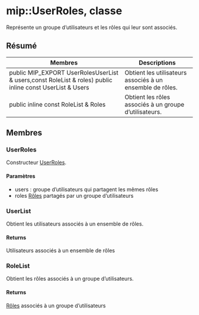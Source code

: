 # <a name="class-mipuserroles"></a>mip::UserRoles, classe 
Représente un groupe d’utilisateurs et les rôles qui leur sont associés.
## <a name="summary"></a>Résumé
 Membres                        | Descriptions                                
--------------------------------|---------------------------------------------
public MIP_EXPORT UserRolesUserList & users,const RoleList & roles) public inline const UserList & Users | Obtient les utilisateurs associés à un ensemble de rôles.
public inline const RoleList & Roles | Obtient les rôles associés à un groupe d’utilisateurs.
## <a name="members"></a>Membres
### <a name="userroles"></a>UserRoles
Constructeur [UserRoles](#classmip_1_1_user_roles).
#### <a name="parameters"></a>Paramètres
* users : groupe d’utilisateurs qui partagent les mêmes rôles 
* roles [Rôles](#classmip_1_1_roles) partagés par un groupe d’utilisateurs
### <a name="userlist"></a>UserList
Obtient les utilisateurs associés à un ensemble de rôles.
#### <a name="returns"></a>Returns
Utilisateurs associés à un ensemble de rôles
### <a name="rolelist"></a>RoleList
Obtient les rôles associés à un groupe d’utilisateurs.
#### <a name="returns"></a>Returns
[Rôles](#classmip_1_1_roles) associés à un groupe d’utilisateurs